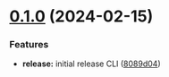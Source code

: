 # [0.1.0](https://github.com/chengpeiquan/bassist/compare/release@0.1.0...release@0.1.0) (2024-02-15)


### Features

* **release:** initial release CLI ([8089d04](https://github.com/chengpeiquan/bassist/commit/8089d0455ecd79df9965ce164cb0c06872e21e4e))



